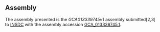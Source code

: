 Assembly
--------

The assembly presented is the
_GCA013339745v1_
assembly submitted[2,3] to
[INSDC](https://www.insdc.org) with the assembly accession
[GCA\_013339745.1](https://www.ebi.ac.uk/ena/data/view/GCA_013339745.1).
